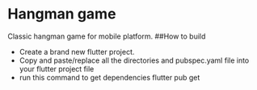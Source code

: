 # Hangman game
Classic hangman game for mobile platform.
##How to build
- Create a brand new flutter project.
- Copy and paste/replace all the directories and pubspec.yaml file into your flutter project file
- run this command to get dependencies
		flutter pub get

